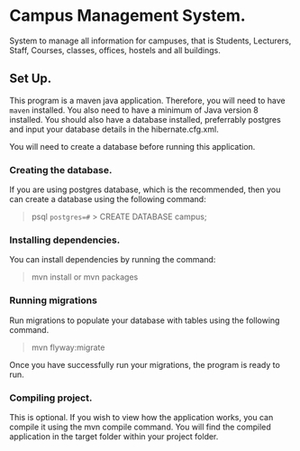 # Campus Management System.
System to manage all information for campuses, that is Students, Lecturers, Staff, Courses, classes, offices, hostels and all buildings.

## Set Up.

This program is a maven java application. Therefore, you will need to have `maven` installed. You also need to have a minimum of Java version 8 installed. You should also have a database installed, preferrably postgres and input your database details in the hibernate.cfg.xml.

You will need to create a database before running this application.

### Creating the database.
If you are using postgres database, which is the recommended, then you can create a database using the following command:
> psql
> `postgres=#` > CREATE DATABASE campus;

### Installing dependencies.

You can install dependencies by running the command:
> mvn install
or
> mvn packages

### Running migrations

Run migrations to populate your database with tables using the following command.
> mvn flyway:migrate

Once you have successfully run your migrations, the program is ready to run.

### Compiling project.

This is optional. If you wish to view how the application works, you can compile it using the mvn compile command. You will find the compiled application in the target folder within your project folder.
